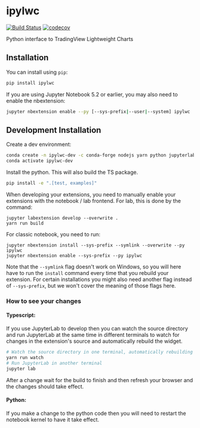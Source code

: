 
# ipylwc

[![Build Status](https://travis-ci.org/rnd20/ipylwc.svg?branch=master)](https://travis-ci.org/rnd20/ipylwc)
[![codecov](https://codecov.io/gh/rnd20/ipylwc/branch/master/graph/badge.svg)](https://codecov.io/gh/rnd20/ipylwc)


Python interface to TradingView Lightweight Charts

## Installation

You can install using `pip`:

```bash
pip install ipylwc
```

If you are using Jupyter Notebook 5.2 or earlier, you may also need to enable
the nbextension:
```bash
jupyter nbextension enable --py [--sys-prefix|--user|--system] ipylwc
```

## Development Installation

Create a dev environment:
```bash
conda create -n ipylwc-dev -c conda-forge nodejs yarn python jupyterlab
conda activate ipylwc-dev
```

Install the python. This will also build the TS package.
```bash
pip install -e ".[test, examples]"
```

When developing your extensions, you need to manually enable your extensions with the
notebook / lab frontend. For lab, this is done by the command:

```
jupyter labextension develop --overwrite .
yarn run build
```

For classic notebook, you need to run:

```
jupyter nbextension install --sys-prefix --symlink --overwrite --py ipylwc
jupyter nbextension enable --sys-prefix --py ipylwc
```

Note that the `--symlink` flag doesn't work on Windows, so you will here have to run
the `install` command every time that you rebuild your extension. For certain installations
you might also need another flag instead of `--sys-prefix`, but we won't cover the meaning
of those flags here.

### How to see your changes
#### Typescript:
If you use JupyterLab to develop then you can watch the source directory and run JupyterLab at the same time in different
terminals to watch for changes in the extension's source and automatically rebuild the widget.

```bash
# Watch the source directory in one terminal, automatically rebuilding when needed
yarn run watch
# Run JupyterLab in another terminal
jupyter lab
```

After a change wait for the build to finish and then refresh your browser and the changes should take effect.

#### Python:
If you make a change to the python code then you will need to restart the notebook kernel to have it take effect.
